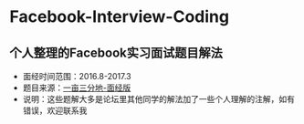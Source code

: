 # Facebook-Interview-Coding

## 个人整理的Facebook实习面试题目解法

- 面经时间范围：2016.8-2017.3
- 题目来源：[一亩三分地-面经版](http://www.1point3acres.com/bbs/forum.php?mod=forumdisplay&fid=145&filter=sortid&sortid=311)
- 说明：这些题解大多是论坛里其他同学的解法加了一些个人理解的注解，如有错误，欢迎联系我


